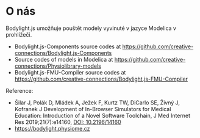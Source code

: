 # O nás

Bodylight.js umožňuje pouštět modely vyvinuté v jazyce Modelica
v prohlížeči.

  * Bodylight.js-Components source codes at https://github.com/creative-connections/Bodylight.js-Components
  * Source codes of models in Modelica at https://github.com/creative-connections/Physiolibrary-models 
  * Bodylight.js-FMU-Compiler source codes at https://github.com/creative-connections/Bodylight.js-FMU-Compiler
  
Reference:
  * Šilar J, Polák D, Mládek A, Ježek F, Kurtz TW, DiCarlo SE, Živný J, Kofranek J Development of In-Browser Simulators for Medical Education: Introduction of a Novel Software Toolchain, J Med Internet Res 2019;21(7):e14160, [DOI: 10.2196/14160](http://dx.doi.org/10.2196/14160)
  * https://bodylight.physiome.cz  

